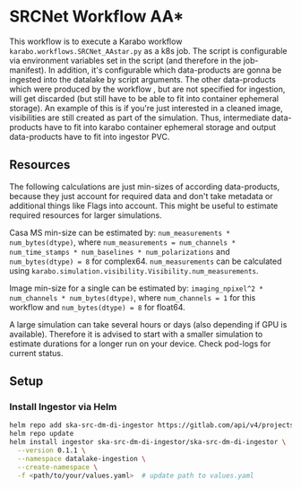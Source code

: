 # SRCNet Workflow AA*

This workflow is to execute a Karabo workflow `karabo.workflows.SRCNet_AAstar.py` as a k8s job. The script is configurable via environment variables set in the script (and therefore in the job-manifest). In addition, it's configurable which data-products are gonna be ingested into the datalake by script arguments. The other data-products which were produced by the workflow , but are not specified for ingestion, will get discarded (but still have to be able to fit into container ephemeral storage). An example of this is if you're just interested in a cleaned image, visibilities are still created as part of the simulation. Thus, intermediate data-products have to fit into karabo container ephemeral storage and output data-products have to fit into ingestor PVC.

## Resources

The following calculations are just min-sizes of according data-products, because they just account for required data and don't take metadata or additional things like Flags into account. This might be useful to estimate required resources for larger simulations.

Casa MS min-size can be estimated by: `num_measurements * num_bytes(dtype)`, where `num_measurements = num_channels * num_time_stamps * num_baselines * num_polarizations` and `num_bytes(dtype) = 8` for complex64.
`num_measurements` can be calculated using `karabo.simulation.visibility.Visibility.num_measurements`.

Image min-size for a single can be estimated by: `imaging_npixel^2 * num_channels * num_bytes(dtype)`, where `num_channels = 1` for this workflow and `num_bytes(dtype) = 8` for float64.

A large simulation can take several hours or days (also depending if GPU is available). Therefore it is advised to start with a smaller simulation to estimate durations for a longer run on your device. Check pod-logs for current status.

## Setup

### Install Ingestor via Helm
```bash
helm repo add ska-src-dm-di-ingestor https://gitlab.com/api/v4/projects/51600992/packages/helm/stable
helm repo update
helm install ingestor ska-src-dm-di-ingestor/ska-src-dm-di-ingestor \
  --version 0.1.1 \
  --namespace datalake-ingestion \
  --create-namespace \
  -f <path/to/your/values.yaml>  # update path to values.yaml
```